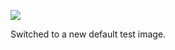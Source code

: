 ![](https://db-feed.s3.amazonaws.com/legacy/shotwin-2021-01-10_17-18-14-1610317152.png)

Switched to a new default test image. 
